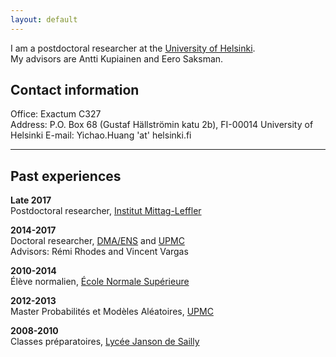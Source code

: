 ```yaml
---
layout: default
---
```


I am a postdoctoral researcher at the [University of Helsinki](https://www.helsinki.fi).  
My advisors are Antti Kupiainen and Eero Saksman.

## Contact information

Office: Exactum C327  
Address: P.O. Box 68 (Gustaf Hällströmin katu 2b), FI-00014 University of Helsinki
E-mail: Yichao.Huang 'at' helsinki.fi

----------

## Past experiences

**Late 2017**  
Postdoctoral researcher, [Institut Mittag-Leffler](http://www.mittag-leffler.se)

**2014-2017**  
Doctoral researcher, [DMA/ENS](http://www.math.ens.fr) and [UPMC](http://www.upmc.fr)  
Advisors: Rémi Rhodes and Vincent Vargas

**2010-2014**  
Élève normalien, [École Normale Supérieure](http://www.ens.fr)

**2012-2013**  
Master Probabilités et Modèles Aléatoires, [UPMC](http://www.upmc.fr)

**2008-2010**  
Classes préparatoires, [Lycée Janson de Sailly](http://www.janson-de-sailly.fr)


<!-- ### Coauthors

[Juhan Aru](https://people.math.ethz.ch/~jaru/), [Rémi Rhodes](http://perso-math.univ-mlv.fr/users/rhodes.remi/), [Xin Sun](http://www.math.columbia.edu/~xinsun/), [Vincent Vargas](http://www.math.ens.fr/~vargas/) -->